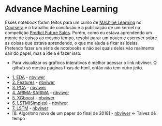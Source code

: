 # Advance Machine Learning

   Esses notebook foram feitos para um curso de [Machine Learning][adv] no [Coursera][coursera]
e o trabalho de conclusão é a publicação de um kernel na competição [Predict Future Sales][comp].
Porém, como eu estava aprendendo um monte de coisas ao mesmo tempo, resolvi parar um pouco e escrever
sobre as coisas que estava aprendendo, o que me ajuda a fixar as ideias. Pretendo fazer um série
de notebooks e não sei quais deles vão realmente sair do papel, mas a ideia é fazer isso:
    
 * Para visualizar os gráficos interativos é melhor acessar o link nbviwer. O github
 só mostra páginas fixas de html, então não tem outro jeito.
    
 - [1. EDA](1.%20EDA.ipynb) - [nbviwer][1.]
 - [2. Features](2.%20Criando%20as%20features.ipynb) - [nbviwer][2.]
 - [3. PCA](3.%20PCA.ipynb) - [nbviwer][3.]
 - [4. ARIMA-SARIMA](4.%20ARIMA%20-%20SARIMA.ipynb) - [nbviwer][4.]
 - [5. XGboost](5.%20XGboost.ipynb) - [nbviwer][5.]
 - [6. LSTM(Simples)](6.%20LSTM%20(Simples).ipynb) - [nbviwer][6.]
 - [7. LSTM](7.%20LSTM%20(Features).ipynb) - [nbviwer][7.]
 - [8. Algoritmo novo de um paper do final de 2018] - [nbviwer][8.] <- Talvez dê tempo

[adv]: https://www.coursera.org/specializations/aml
[coursera]: https://www.coursera.org/
[comp]: https://www.kaggle.com/c/competitive-data-science-predict-future-sales#evaluation

[1.]: https://nbviewer.jupyter.org/github/RGivisiez/Adv_ML/blob/to_be_published/1.%20EDA.ipynb
[2.]: https://nbviewer.jupyter.org/github/RGivisiez/Adv_ML/blob/to_be_published/2.%20Criando%20as%20features.ipynb
[3.]: https://nbviewer.jupyter.org/github/RGivisiez/Adv_ML/blob/to_be_published/3.%20PCA.ipynb
[4.]: https://nbviewer.jupyter.org/github/RGivisiez/Adv_ML/blob/to_be_published/4.%20ARIMA%20-%20SARIMA.ipynb
[5.]: https://nbviewer.jupyter.org/github/RGivisiez/Adv_ML/blob/to_be_published/5.%20XGboost.ipynb
[6.]: https://nbviewer.jupyter.org/github/RGivisiez/Adv_ML/blob/to_be_published/6.%20LSTM%20(Simples).ipynb
[7.]: https://nbviewer.jupyter.org/github/RGivisiez/Adv_ML/blob/to_be_published/7.%20LSTM%20(Features).ipynb
[8.]: https://nbviewer.jupyter.org/github/RGivisiez/Adv_ML/blob/to_be_published/1